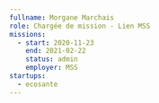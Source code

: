 ```yaml
---
fullname: Morgane Marchais
role: Chargée de mission - Lien MSS
missions:
  - start: 2020-11-23
    end: 2021-02-22
    status: admin
    employer: MSS
startups:
  - ecosante
---
```


